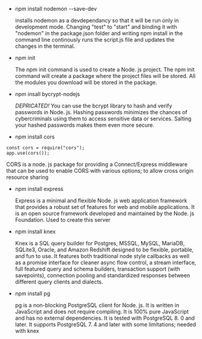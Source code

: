 * npm install nodemon --save-dev

  installs nodemon as a devdependancy so that it will be run only in development mode. Changing "test" to "start" and binding it with "nodemon" in the package.json folder and writing npm install in the command line continously runs the script.js file and updates the changes in the terminal.

* npm init

  The npm init command is used to create a Node. js project. The npm init command will create a package where the project files will be stored. All the modules you download will be stored in the package.

* npm insall bycrypt-nodejs

  _DEPRICATED!_ You can use the bcrypt library to hash and verify passwords in Node. js. Hashing passwords minimizes the chances of cybercriminals using them to access sensitive data or services. Salting your hashed passwords makes them even more secure.

* npm install cors

```
const cors = require("cors");
app.use(cors());
```
  
  CORS is a node. js package for providing a Connect/Express middleware that can be used to enable CORS with various options; to allow cross origin resource sharing

* npm install express

  Express is a minimal and flexible Node. js web application framework that provides a robust set of features for web and mobile applications. It is an open source framework developed and maintained by the Node. js Foundation. Used to create this server

* npm install knex
  
    Knex is a SQL query builder for Postgres, MSSQL, MySQL, MariaDB, SQLite3, Oracle, and Amazon Redshift designed to be flexible, portable, and fun to use. It features both traditional node style callbacks as well as a promise interface for cleaner async flow control, a stream interface, full featured query and schema builders, transaction support (with savepoints), connection pooling and standardized responses between different query clients and dialects.
  
* npm install pg
  
    pg is a non-blocking PostgreSQL client for Node. js. It is written in JavaScript and does not require compiling. It is 100% pure JavaScript and has no external dependencies. It is tested with PostgreSQL 8. 0 and later. It supports PostgreSQL 7. 4 and later with some limitations; needed with knex
